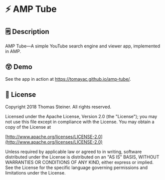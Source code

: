 # ⚡️ AMP Tube

## 🗒 Description

AMP Tube—A simple YouTube search engine and viewer app, implemented in AMP.

## 😲 Demo

See the app in action at https://tomayac.github.io/amp-tube/.

## 💼 License

Copyright 2018 Thomas Steiner. All rights reserved.

Licensed under the Apache License, Version 2.0 (the "License");
you may not use this file except in compliance with the License.
You may obtain a copy of the License at

[http://www.apache.org/licenses/LICENSE-2.0](http://www.apache.org/licenses/LICENSE-2.0)

Unless required by applicable law or agreed to in writing, software
distributed under the License is distributed on an "AS IS" BASIS,
WITHOUT WARRANTIES OR CONDITIONS OF ANY KIND, either express or implied.
See the License for the specific language governing permissions and
limitations under the License.